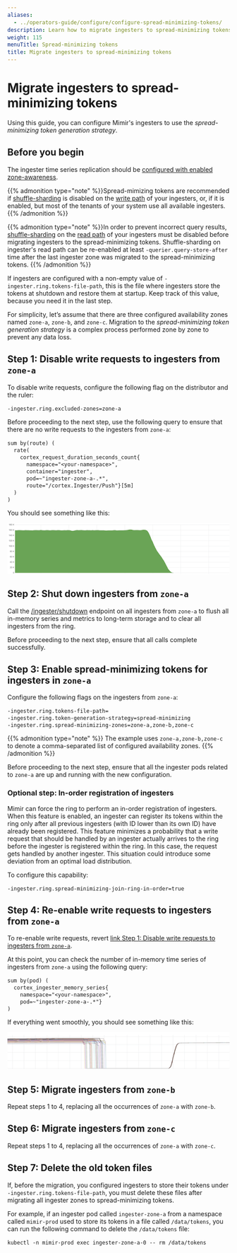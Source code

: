 ```yaml
---
aliases:
  - ../operators-guide/configure/configure-spread-minimizing-tokens/
description: Learn how to migrate ingesters to spread-minimizing tokens.
weight: 115
menuTitle: Spread-minimizing tokens
title: Migrate ingesters to spread-minimizing tokens
---
```


# Migrate ingesters to spread-minimizing tokens

Using this guide, you can configure Mimir's ingesters to use the _spread-minimizing token generation strategy_.

## Before you begin

The ingester time series replication should be [configured with enabled zone-awareness](https://grafana.com/docs/mimir/latest/configure/configure-zone-aware-replication/#configuring-ingester-time-series-replication).

{{% admonition type="note" %}}Spread-mimizing tokens are recommended if [shuffle-sharding](https://grafana.com/docs/mimir/latest/configure/configure-shuffle-sharding/#ingesters-shuffle-sharding) is disabled on the [write path](https://grafana.com/docs/mimir/latest/configure/configure-shuffle-sharding/#ingesters-write-path) of your ingesters, or, if it is enabled, but most of the tenants of your system use all available ingesters.
{{% /admonition %}}

{{% admonition type="note" %}}In order to prevent incorrect query results, [shuffle-sharding](https://grafana.com/docs/mimir/latest/configure/configure-shuffle-sharding/#ingesters-shuffle-sharding) on the [read path](https://grafana.com/docs/mimir/latest/configure/configure-shuffle-sharding/#ingesters-read-path) of your ingesters must be disabled before migrating ingesters to the spread-minimizing tokens. Shuffle-sharding on ingester's read path can be re-enabled at least `-querier.query-store-after` time after the last ingester zone was migrated to the spread-minimizing tokens.
{{% /admonition %}}

If ingesters are configured with a non-empty value of `-ingester.ring.tokens-file-path`, this is the file where ingesters store the tokens at shutdown and restore them at startup. Keep track of this value, because you need it in the last step.

For simplicity, let’s assume that there are three configured availability zones named `zone-a`, `zone-b`, and `zone-c`. Migration to the _spread-minimizing token generation strategy_ is a complex process performed zone by zone to prevent any data loss.

## Step 1: Disable write requests to ingesters from `zone-a`

To disable write requests, configure the following flag on the distributor and the ruler:

```
-ingester.ring.excluded-zones=zone-a
```

Before proceeding to the next step, use the following query to ensure that there are no write requests to the ingesters from `zone-a`:

```
sum by(route) (
  rate(
    cortex_request_duration_seconds_count{
      namespace="<your-namespace>",
      container="ingester",
      pod=~"ingester-zone-a-.*",
      route="/cortex.Ingester/Push"}[5m]
  )
)
```

You should see something like this:

![No More Write Requests](no-more-write-requests.png)

## Step 2: Shut down ingesters from `zone-a`

Call the [/ingester/shutdown](https://github.com/grafana/mimir/blob/main/docs/sources/mimir/references/http-api/index.md#shutdown) endpoint on all ingesters from `zone-a` to flush all in-memory series and metrics to long-term storage and to clear all ingesters from the ring.

Before proceeding to the next step, ensure that all calls complete successfully.

## Step 3: Enable spread-minimizing tokens for ingesters in `zone-a`

Configure the following flags on the ingesters from `zone-a`:

```
-ingester.ring.tokens-file-path=
-ingester.ring.token-generation-strategy=spread-minimizing
-ingester.ring.spread-minimizing-zones=zone-a,zone-b,zone-c
```

{{% admonition type="note" %}}
The example uses `zone-a,zone-b,zone-c` to denote a comma-separated list of configured availability zones.
{{% /admonition %}}

Before proceeding to the next step, ensure that all the ingester pods related to `zone-a` are up and running with the new configuration.

### Optional step: In-order registration of ingesters

Mimir can force the ring to perform an in-order registration of ingesters. When this feature is enabled, an ingester can register its tokens within the ring only after all previous ingesters (with ID lower than its own ID) have already been registered.
This feature minimizes a probability that a write request that should be handled by an ingester actually arrives to the ring before the ingester is registered within the ring. In this case, the request gets handled by another ingester.
This situation could introduce some deviation from an optimal load distribution.

To configure this capability:

```
-ingester.ring.spread-minimizing-join-ring-in-order=true
```

## Step 4: Re-enable write requests to ingesters from `zone-a`

To re-enable write requests, revert [link Step 1: Disable write requests to ingesters from `zone-a`](#step-1-disable-write-requests-to-ingesters-from-zone-a).

At this point, you can check the number of in-memory time series of ingesters from `zone-a` using the following query:

```
sum by(pod) (
  cortex_ingester_memory_series{
    namespace="<your-namespace>",
    pod=~"ingester-zone-a-.*"}
)
```

If everything went smoothly, you should see something like this:

![Successful migration of ingesters from a zone](migration-of-a-zone.png)

## Step 5: Migrate ingesters from `zone-b`

Repeat steps 1 to 4, replacing all the occurrences of `zone-a` with `zone-b`.

## Step 6: Migrate ingesters from `zone-c`

Repeat steps 1 to 4, replacing all the occurrences of `zone-a` with `zone-c`.

## Step 7: Delete the old token files

If, before the migration, you configured ingesters to store their tokens under `-ingester.ring.tokens-file-path`, you must delete these files after migrating all ingester zones to spread-minimizing tokens.

For example, if an ingester pod called `ingester-zone-a` from a namespace called `mimir-prod` used to store its tokens in a file called `/data/tokens`, you can run the following command to delete the `/data/tokens` file:

```
kubectl -n mimir-prod exec ingester-zone-a-0 -- rm /data/tokens
```
